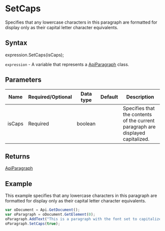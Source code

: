 # SetCaps

Specifies that any lowercase characters in this paragraph are formatted for display only as their capital letter character equivalents.

## Syntax

expression.SetCaps(isCaps);

`expression` - A variable that represents a [ApiParagraph](../ApiParagraph.md) class.

## Parameters

| **Name** | **Required/Optional** | **Data type** | **Default** | **Description** |
| ------------- | ------------- | ------------- | ------------- | ------------- |
| isCaps | Required | boolean |  | Specifies that the contents of the current paragraph are displayed capitalized. |

## Returns

[ApiParagraph](../../ApiParagraph/ApiParagraph.md)

## Example

This example specifies that any lowercase characters in this paragraph are formatted for display only as their capital letter character equivalents.

```javascript
var oDocument = Api.GetDocument();
var oParagraph = oDocument.GetElement(0);
oParagraph.AddText("This is a paragraph with the font set to capitalized letters.");
oParagraph.SetCaps(true);
```

